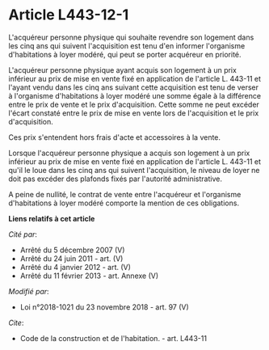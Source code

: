 # Article L443-12-1

L'acquéreur personne physique qui souhaite revendre son logement dans les cinq ans qui suivent l'acquisition est tenu d'en
informer l'organisme d'habitations à loyer modéré, qui peut se porter acquéreur en priorité. 

L'acquéreur personne physique ayant acquis son logement à un prix inférieur au prix de mise en vente fixé en application de
l'article L. 443-11 et l'ayant vendu dans les cinq ans suivant cette acquisition est tenu de verser à l'organisme
d'habitations à loyer modéré une somme égale à la différence entre le prix de vente et le prix d'acquisition. Cette somme ne
peut excéder l'écart constaté entre le prix de mise en vente lors de l'acquisition et le prix d'acquisition. 

Ces prix s'entendent hors frais d'acte et accessoires à la vente. 

Lorsque l'acquéreur personne physique a acquis son logement à un prix inférieur au prix de mise en vente fixé en application
de l'article L. 443-11 et qu'il le loue dans les cinq ans qui suivent l'acquisition, le niveau de loyer ne doit pas excéder
des plafonds fixés par l'autorité administrative. 

A peine de nullité, le contrat de vente entre l'acquéreur et l'organisme d'habitations à loyer modéré comporte la mention de
ces obligations.

**Liens relatifs à cet article**

_Cité par_:

  - Arrêté du 5 décembre 2007 (V)
  - Arrêté du 24 juin 2011 - art. (V)
  - Arrêté du 4 janvier 2012 - art. (V)
  - Arrêté du 11 février 2013 - art. Annexe (V)

_Modifié par_:

  - Loi n°2018-1021 du 23 novembre 2018 - art. 97 (V)

_Cite_:

  - Code de la construction et de l'habitation. - art. L443-11
